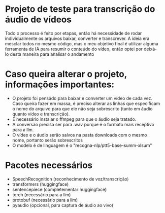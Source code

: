 # Projeto de teste para transcrição do áudio de vídeos

Todo o processo é feito por etapas, então há necessidade de rodar individualmente os arquivos baixar, converter e transcrever. A ideia era mesclar todos no mesmo código, mas o meu objetivo final é utilizar alguma ferramenta de IA para resumir o conteúdo do vídeo, então optei por deixá-lo desta maneira para analisar o andamento


# Caso queira alterar o projeto, informações importantes:

- O projeto foi pensado para baixar e converter um vídeo de cada vez. Caso queira fazer em massa, é preciso alterar as linhas que especificam o nome do arquivo para que ele não seja sobrescrito (tanto em áudio quanto vídeo e transcrição).
- É necessário instalar o ffmpeg para que o áudio seja tratado.
- A conversão precisa ser para .wav porque é o formato mais receptivo para a llm.
- O vídeo e o áudio serão salvos na pasta downloads com o mesmo nome, portanto serão sobrescritos
- O modelo é de linguagem é o "recogna-nlp/ptt5-base-summ-xlsum"


# Pacotes necessários
- SpeechRecognition (reconhecimento de voz/transcrição)
- transformers (huggingface)
- sentencepiece (completementar huggingface)
- torch (necessário para a llm)
- protobuf (necessário para a llm)
- pyaudio (opcional, para captura de áudio ao vivo)
